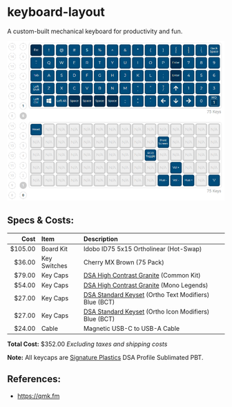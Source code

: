 # keyboard-layout

A custom-built mechanical keyboard for productivity and fun.

![layout](/images/layout.png)

## Specs & Costs:

|Cost|Item|Description|
|--:|:--|:--|
|$105.00|Board Kit|Idobo ID75 5x15 Ortholinear (Hot-Swap)|
|$36.00|Key Switches|Cherry MX Brown (75 Pack)|
|$79.00|Key Caps|[DSA High Contrast Granite](https://pimpmykeyboard.com/dsa-high-contrast-granite-keyset-sublimated) (Common Kit)|
|$54.00|Key Caps|[DSA High Contrast Granite](https://pimpmykeyboard.com/dsa-high-contrast-granite-keyset-sublimated) (Mono Legends)|
|$27.00|Key Caps|[DSA Standard Keyset](https://pimpmykeyboard.com/dsa-standard-sublimated-keysets) (Ortho Text Modifiers) Blue (BCT)|
|$27.00|Key Caps|[DSA Standard Keyset](https://pimpmykeyboard.com/dsa-standard-sublimated-keysets) (Ortho Icon Modifiers) Blue (BCT)|
|$24.00|Cable|Magnetic USB-C to USB-A Cable|

**Total Cost:** $352.00 *Excluding taxes and shipping costs*

**Note:** All keycaps are [Signature Plastics](https://pimpmykeyboard.com/) DSA Profile Sublimated PBT.

## References:

- https://qmk.fm
